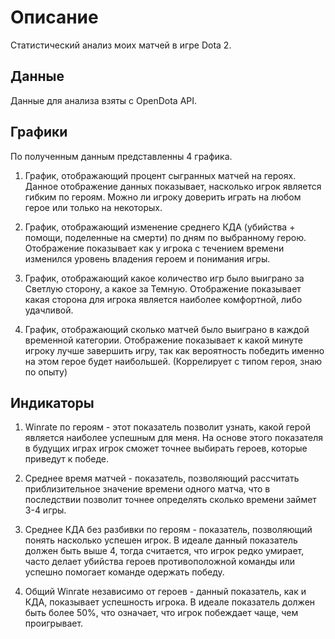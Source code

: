 # Описание 

Статистический анализ моих матчей в игре Dota 2.


## Данные 

Данные для анализа взяты с OpenDota API.


## Графики

По полученным данным представленны 4 графика.

1. График, отображающий процент сыгранных матчей на героях. Данное отображение данных показывает, насколько игрок является гибким по героям. Можно ли игроку доверить играть на любом герое или только на некоторых.

2. График, отображающий изменение среднего КДА (убийства + помощи, поделенные на смерти) по дням по выбранному герою. Отображение показывает как у игрока с течением времени изменился уровень владения героем и понимания игры.

3. График, отображающий какое количество игр было выиграно за Светлую сторону, а какое за Темную. Отображение показывает какая сторона для игрока является наиболее комфортной, либо удачливой.

4. График, отображающий сколько матчей было выиграно в каждой временной категории. Отображение показывает к какой минуте игроку лучше завершить игру, так как вероятность победить именно на этом герое будет наибольшей. (Коррелирует с типом героя, знаю по опыту)


## Индикаторы

1. Winrate по героям - этот показатель позволит узнать, какой герой является наиболее успешным для меня. На основе этого показателя в будущих играх игрок сможет точнее выбирать героев, которые приведут к победе.

2. Среднее время матчей - показатель, позволяющий рассчитать приблизительное значение времени одного матча, что в последствии позволит точнее определять сколько времени займет 3-4 игры.

3. Среднее КДА без разбивки по героям - показатель, позволяющий понять насколько успешен игрок. В идеале данный показатель должен быть выше 4, тогда считается, что игрок редко умирает, часто делает убийства героев противоположной команды или успешно помогает команде одержать победу.

4. Общий Winrate независимо от героев - данный показатель, как и КДА, показывает успешность игрока. В идеале показатель должен быть более 50%, что означает, что игрок побеждает чаще, чем проигрывает.
